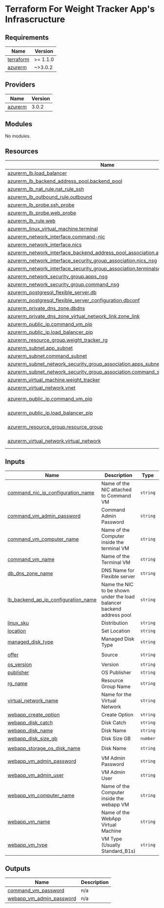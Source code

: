 # Terraform For Weight Tracker App's Infrascructure

## Requirements

| Name | Version |
|------|---------|
| <a name="requirement_terraform"></a> [terraform](#requirement\_terraform) | >= 1.1.0 |
| <a name="requirement_azurerm"></a> [azurerm](#requirement\_azurerm) | ~>3.0.2 |

## Providers

| Name | Version |
|------|---------|
| <a name="provider_azurerm"></a> [azurerm](#provider\_azurerm) | 3.0.2 |

## Modules

No modules.

## Resources

| Name | Type |
|------|------|
| [azurerm_lb.load_balancer](https://registry.terraform.io/providers/hashicorp/azurerm/latest/docs/resources/lb) | resource |
| [azurerm_lb_backend_address_pool.backend_pool](https://registry.terraform.io/providers/hashicorp/azurerm/latest/docs/resources/lb_backend_address_pool) | resource |
| [azurerm_lb_nat_rule.nat_rule_ssh](https://registry.terraform.io/providers/hashicorp/azurerm/latest/docs/resources/lb_nat_rule) | resource |
| [azurerm_lb_outbound_rule.outbound](https://registry.terraform.io/providers/hashicorp/azurerm/latest/docs/resources/lb_outbound_rule) | resource |
| [azurerm_lb_probe.ssh_probe](https://registry.terraform.io/providers/hashicorp/azurerm/latest/docs/resources/lb_probe) | resource |
| [azurerm_lb_probe.web_probe](https://registry.terraform.io/providers/hashicorp/azurerm/latest/docs/resources/lb_probe) | resource |
| [azurerm_lb_rule.web](https://registry.terraform.io/providers/hashicorp/azurerm/latest/docs/resources/lb_rule) | resource |
| [azurerm_linux_virtual_machine.terminal](https://registry.terraform.io/providers/hashicorp/azurerm/latest/docs/resources/linux_virtual_machine) | resource |
| [azurerm_network_interface.command-nic](https://registry.terraform.io/providers/hashicorp/azurerm/latest/docs/resources/network_interface) | resource |
| [azurerm_network_interface.nics](https://registry.terraform.io/providers/hashicorp/azurerm/latest/docs/resources/network_interface) | resource |
| [azurerm_network_interface_backend_address_pool_association.apps_nics_association](https://registry.terraform.io/providers/hashicorp/azurerm/latest/docs/resources/network_interface_backend_address_pool_association) | resource |
| [azurerm_network_interface_security_group_association.nics_nsg](https://registry.terraform.io/providers/hashicorp/azurerm/latest/docs/resources/network_interface_security_group_association) | resource |
| [azurerm_network_interface_security_group_association.terminalsec](https://registry.terraform.io/providers/hashicorp/azurerm/latest/docs/resources/network_interface_security_group_association) | resource |
| [azurerm_network_security_group.apps_nsg](https://registry.terraform.io/providers/hashicorp/azurerm/latest/docs/resources/network_security_group) | resource |
| [azurerm_network_security_group.command_nsg](https://registry.terraform.io/providers/hashicorp/azurerm/latest/docs/resources/network_security_group) | resource |
| [azurerm_postgresql_flexible_server.db](https://registry.terraform.io/providers/hashicorp/azurerm/latest/docs/resources/postgresql_flexible_server) | resource |
| [azurerm_postgresql_flexible_server_configuration.dbconf](https://registry.terraform.io/providers/hashicorp/azurerm/latest/docs/resources/postgresql_flexible_server_configuration) | resource |
| [azurerm_private_dns_zone.dbdns](https://registry.terraform.io/providers/hashicorp/azurerm/latest/docs/resources/private_dns_zone) | resource |
| [azurerm_private_dns_zone_virtual_network_link.zone_link](https://registry.terraform.io/providers/hashicorp/azurerm/latest/docs/resources/private_dns_zone_virtual_network_link) | resource |
| [azurerm_public_ip.command_vm_pip](https://registry.terraform.io/providers/hashicorp/azurerm/latest/docs/resources/public_ip) | resource |
| [azurerm_public_ip.load_balancer_pip](https://registry.terraform.io/providers/hashicorp/azurerm/latest/docs/resources/public_ip) | resource |
| [azurerm_resource_group.weight_tracker_rg](https://registry.terraform.io/providers/hashicorp/azurerm/latest/docs/resources/resource_group) | resource |
| [azurerm_subnet.app_subnet](https://registry.terraform.io/providers/hashicorp/azurerm/latest/docs/resources/subnet) | resource |
| [azurerm_subnet.command_subnet](https://registry.terraform.io/providers/hashicorp/azurerm/latest/docs/resources/subnet) | resource |
| [azurerm_subnet_network_security_group_association.apps_subnet_nsg](https://registry.terraform.io/providers/hashicorp/azurerm/latest/docs/resources/subnet_network_security_group_association) | resource |
| [azurerm_subnet_network_security_group_association.command_subnet_nsg](https://registry.terraform.io/providers/hashicorp/azurerm/latest/docs/resources/subnet_network_security_group_association) | resource |
| [azurerm_virtual_machine.weight_tracker](https://registry.terraform.io/providers/hashicorp/azurerm/latest/docs/resources/virtual_machine) | resource |
| [azurerm_virtual_network.vnet](https://registry.terraform.io/providers/hashicorp/azurerm/latest/docs/resources/virtual_network) | resource |
| [azurerm_public_ip.command_vm_pip](https://registry.terraform.io/providers/hashicorp/azurerm/latest/docs/data-sources/public_ip) | data source |
| [azurerm_public_ip.load_balancer_pip](https://registry.terraform.io/providers/hashicorp/azurerm/latest/docs/data-sources/public_ip) | data source |
| [azurerm_resource_group.resource_group](https://registry.terraform.io/providers/hashicorp/azurerm/latest/docs/data-sources/resource_group) | data source |
| [azurerm_virtual_network.virtual_network](https://registry.terraform.io/providers/hashicorp/azurerm/latest/docs/data-sources/virtual_network) | data source |

## Inputs

| Name | Description | Type | Default | Required |
|------|-------------|------|---------|:--------:|
| <a name="input_command_nic_ip_configuration_name"></a> [command\_nic\_ip\_configuration\_name](#input\_command\_nic\_ip\_configuration\_name) | Name of the NIC attached to Command VM | `string` | `"Command"` | no |
| <a name="input_command_vm_admin_password"></a> [command\_vm\_admin\_password](#input\_command\_vm\_admin\_password) | Command Admin Password | `string` | `""` | no |
| <a name="input_command_vm_computer_name"></a> [command\_vm\_computer\_name](#input\_command\_vm\_computer\_name) | Name of the Computer inside the terminal VM | `string` | `"terminal"` | no |
| <a name="input_command_vm_name"></a> [command\_vm\_name](#input\_command\_vm\_name) | Name of the Terminal VM | `string` | `"Terminal_Main"` | no |
| <a name="input_db_dns_zone_name"></a> [db\_dns\_zone\_name](#input\_db\_dns\_zone\_name) | DNS Name for Flexible server | `string` | `"weightdb"` | no |
| <a name="input_lb_backend_ap_ip_configuration_name"></a> [lb\_backend\_ap\_ip\_configuration\_name](#input\_lb\_backend\_ap\_ip\_configuration\_name) | Name the NIC to be shown under the load balancer backend address pool | `string` | `"WebAppVMNic"` | no |
| <a name="input_linux_sku"></a> [linux\_sku](#input\_linux\_sku) | Distribution | `string` | `"20_04-lts-gen2"` | no |
| <a name="input_location"></a> [location](#input\_location) | Set Location | `string` | `"East US"` | no |
| <a name="input_managed_disk_type"></a> [managed\_disk\_type](#input\_managed\_disk\_type) | Managed Disk Type | `string` | `"Standard_LRS"` | no |
| <a name="input_offer"></a> [offer](#input\_offer) | Source | `string` | `"0001-com-ubuntu-server-focal"` | no |
| <a name="input_os_version"></a> [os\_version](#input\_os\_version) | Version | `string` | `"latest"` | no |
| <a name="input_publisher"></a> [publisher](#input\_publisher) | OS Publisher | `string` | `"Canonical"` | no |
| <a name="input_rg_name"></a> [rg\_name](#input\_rg\_name) | Resource Group Name | `string` | `"TF"` | no |
| <a name="input_virtual_network_name"></a> [virtual\_network\_name](#input\_virtual\_network\_name) | Name for the Virtual Network | `string` | `"WeightTracker-Vnet"` | no |
| <a name="input_webapp_create_option"></a> [webapp\_create\_option](#input\_webapp\_create\_option) | Create Option | `string` | `"FromImage"` | no |
| <a name="input_webapp_disk_catch"></a> [webapp\_disk\_catch](#input\_webapp\_disk\_catch) | Disk Catch | `string` | `"ReadWrite"` | no |
| <a name="input_webapp_disk_name"></a> [webapp\_disk\_name](#input\_webapp\_disk\_name) | Disk Name | `string` | `"Disk"` | no |
| <a name="input_webapp_disk_size_gb"></a> [webapp\_disk\_size\_gb](#input\_webapp\_disk\_size\_gb) | Disk Size GB | `number` | `30` | no |
| <a name="input_webapp_storage_os_disk_name"></a> [webapp\_storage\_os\_disk\_name](#input\_webapp\_storage\_os\_disk\_name) | Disk Name | `string` | `"WeightTrackerVM-Disk"` | no |
| <a name="input_webapp_vm_admin_password"></a> [webapp\_vm\_admin\_password](#input\_webapp\_vm\_admin\_password) | VM Admin Password | `string` | `` | no |
| <a name="input_webapp_vm_admin_user"></a> [webapp\_vm\_admin\_user](#input\_webapp\_vm\_admin\_user) | VM Admin User | `string` | `""` | no |
| <a name="input_webapp_vm_computer_name"></a> [webapp\_vm\_computer\_name](#input\_webapp\_vm\_computer\_name) | Name of the Computer inside the webapp VM | `string` | `"webapp"` | no |
| <a name="input_webapp_vm_name"></a> [webapp\_vm\_name](#input\_webapp\_vm\_name) | Name of the WebApp Virtual Machine | `string` | `"WeightTrackerVM"` | no |
| <a name="input_webapp_vm_type"></a> [webapp\_vm\_type](#input\_webapp\_vm\_type) | VM Type (Usually Standard\_B1s) | `string` | `"Standard_B1s"` | no |

## Outputs

| Name | Description |
|------|-------------|
| <a name="output_command_vm_password"></a> [command\_vm\_password](#output\_command\_vm\_password) | n/a |
| <a name="output_webapp_vm_admin_password"></a> [webapp\_vm\_admin\_password](#output\_webapp\_vm\_admin\_password) | n/a |
<!-- END_TF_DOCS -->
